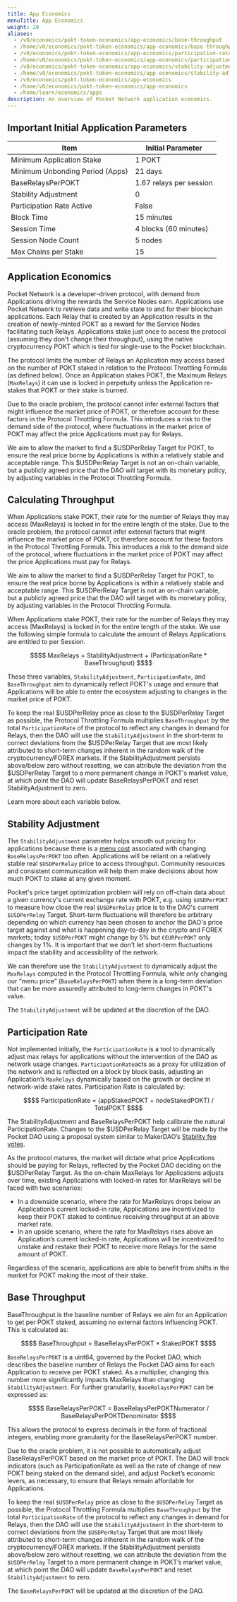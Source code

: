 ```yaml
---
title: App Economics
menuTitle: App Economics
weight: 20
aliases:
  - /v0/economics/pokt-token-economics/app-economics/base-throughput
  - /home/v0/economics/pokt-token-economics/app-economics/base-throughput
  - /v0/economics/pokt-token-economics/app-economics/participation-rate
  - /home/v0/economics/pokt-token-economics/app-economics/participation-rate
  - /v0/economics/pokt-token-economics/app-economics/stability-adjustment
  - /home/v0/economics/pokt-token-economics/app-economics/stability-adjustment
  - /v0/economics/pokt-token-economics/app-economics
  - /home/v0/economics/pokt-token-economics/app-economics
  - /home/learn/economics/apps
description: An overview of Pocket Network application economics.
---
```



## Important Initial Application Parameters

| Item                            | Initial Parameter       |
| ------------------------------- | ----------------------- |
| Minimum Application Stake       | 1 POKT                  |
| Minimum Unbonding Period (Apps) | 21 days                 |
| BaseRelaysPerPOKT               | 1.67 relays per session |
| Stability Adjustment            | 0                       |
| Participation Rate Active       | False                   |
| Block Time                      | 15 minutes              |
| Session Time                    | 4 blocks (60 minutes)   |
| Session Node Count              | 5 nodes                 |
| Max Chains per Stake            | 15                      |

## Application Economics

Pocket Network is a developer-driven protocol, with demand from Applications driving the rewards the Service Nodes earn. Applications use Pocket Network to retrieve data and write state to and for their blockchain applications. Each Relay that is created by an Application results in the creation of newly-minted POKT as a reward for the Service Nodes facilitating such Relays. Applications stake just once to access the protocol (assuming they don't change their throughput), using the native cryptocurrency POKT which is tied for single-use to the Pocket blockchain.

The protocol limits the number of Relays an Application may access based on the number of POKT staked in relation to the Protocol Throttling Formula (as defined below). Once an Application stakes POKT, the Maximum Relays (`MaxRelays`) it can use is locked in perpetuity unless the Application re-stakes that POKT or their stake is burned.

Due to the oracle problem, the protocol cannot infer external factors that might influence the market price of POKT, or therefore account for these factors in the Protocol Throttling Formula. This introduces a risk to the demand side of the protocol, where fluctuations in the market price of POKT may affect the price Applications must pay for Relays.

We aim to allow the market to find a $USDPerRelay Target for POKT, to ensure the real price borne by Applications is within a relatively stable and acceptable range. This $USDPerRelay Target is not an on-chain variable, but a publicly agreed price that the DAO will target with its monetary policy, by adjusting variables in the Protocol Throttling Formula.

## Calculating Throughput

When Applications stake POKT, their rate for the number of Relays they may access (MaxRelays) is locked in for the entire length of the stake. Due to the oracle problem, the protocol cannot infer external factors that might influence the market price of POKT, or therefore account for these factors in the Protocol Throttling Formula. This introduces a risk to the demand side of the protocol, where fluctuations in the market price of POKT may affect the price Applications must pay for Relays.

We aim to allow the market to find a $USDPerRelay Target for POKT, to ensure the real price borne by Applications is within a relatively stable and acceptable range. This $USDPerRelay Target is not an on-chain variable, but a publicly agreed price that the DAO will target with its monetary policy, by adjusting variables in the Protocol Throttling Formula.

When Applications stake POKT, their rate for the number of Relays they may access (MaxRelays) is locked in for the entire length of the stake. We use the following simple formula to calculate the amount of Relays Applications are entitled to per Session.

```math
$$
MaxRelays = StabilityAdjustment + (ParticipationRate * BaseThroughput)
$$
```

These three variables, `StabilityAdjustment`, `ParticipationRate`, and `BaseThroughput` aim to dynamically reflect POKT's usage and ensure that Applications will be able to enter the ecosystem adjusting to changes in the market price of POKT.

To keep the real $USDPerRelay price as close to the $USDPerRelay Target as possible, the Protocol Throttling Formula multiplies `BaseThroughput` by the total `ParticipationRate` of the protocol to reflect any changes in demand for Relays, then the DAO will use the `StabilityAdjustment` in the short-term to correct deviations from the $USDPerRelay Target that are most likely attributed to short-term changes inherent in the random walk of the cryptocurrency/FOREX markets. If the StabilityAdjustment persists above/below zero without resetting, we can attribute the deviation from the $USDPerRelay Target to a more permanent change in POKT's market value, at which point the DAO will update BaseRelaysPerPOKT and reset StabilityAdjustment to zero.

Learn more about each variable below.

## Stability Adjustment

The `StabilityAdjustment` parameter helps smooth out pricing for applications because there is a [menu cost](https://en.wikipedia.org/wiki/Menu_cost) associated with changing `BaseRelaysPerPOKT` too often. Applications will be reliant on a relatively stable real `$USDPerRelay` price to access throughput. Community resources and consistent communication will help them make decisions about how much POKT to stake at any given moment.

Pocket's price target optimization problem will rely on off-chain data about a given currency's current exchange rate with POKT, e.g. using `$USDPerPOKT` to measure how close the real `$USDPerRelay` price is to the DAO's current `$USDPerRelay` Target. Short-term fluctuations will therefore be arbitrary depending on which currency has been chosen to anchor the DAO's price target against and what is happening day-to-day in the crypto and FOREX markets; today `$USDPerPOKT` might change by 5% but `€EURPerPOKT` only changes by 1%. It is important that we don't let short-term fluctuations impact the stability and accessibility of the network.

We can therefore use the `StabilityAdjustment` to dynamically adjust the `MaxRelays` computed in the Protocol Throttling Formula, while only changing our “menu price” (`BaseRelaysPerPOKT`) when there is a long-term deviation that can be more assuredly attributed to long-term changes in POKT's value.

The `StabilityAdjustment` will be updated at the discretion of the DAO.

## Participation Rate

Not implemented initially, the `ParticipationRate` is a tool to dynamically adjust max relays for applications without the intervention of the DAO as network usage changes. `ParticipationRate`acts as a proxy for utilization of the network and is reflected on a block by block basis, adjusting an Application’s `MaxRelays` dynamically based on the growth or decline in network-wide stake rates. Participation Rate is calculated by:

```math
$$
ParticipationRate = (appStakedPOKT + nodeStakedPOKT) / TotalPOKT
$$
```

The StabilityAdjustment and BaseRelaysPerPOKT help calibrate the natural ParticipationRate. Changes to the $USDPerRelay Target will be made by the Pocket DAO using a proposal system similar to MakerDAO’s [Stability fee votes](https://community-development.makerdao.com/makerdao-mcd-faqs/faqs/stability-fee). 

As the protocol matures, the market will dictate what price Applications should be paying for Relays, reflected by the Pocket DAO deciding on the $USDPerRelay Target. As the on-chain MaxRelays for Applications adjusts over time, existing Applications with locked-in rates for MaxRelays will be faced with two scenarios:

* In a downside scenario, where the rate for MaxRelays drops below an Application’s current locked-in rate, Applications are incentivized to keep their POKT staked to continue receiving throughput at an above market rate.
* In an upside scenario, where the rate for MaxRelays rises above an Application’s current locked-in rate, Applications will be incentivized to unstake and restake their POKT to receive more Relays for the same amount of POKT.

Regardless of the scenario, applications are able to benefit from shifts in the market for POKT making the most of their stake. 

## Base Throughput

BaseThroughput is the baseline number of Relays we aim for an Application to get per POKT staked, assuming no external factors influencing POKT. This is calculated as:

```math
$$
BaseThroughput = BaseRelaysPerPOKT * StakedPOKT
$$
```

`BaseRelaysPerPOKT` is a uint64, governed by the Pocket DAO, which describes the baseline number of Relays the Pocket DAO aims for each Application to receive per POKT staked. As a multiplier, changing this number more significantly impacts MaxRelays than changing `StabilityAdjustment`. For further granularity, `BaseRelaysPerPOKT` can be expressed as:

```math
$$
BaseRelaysPerPOKT = BaseRelaysPerPOKTNumerator / BaseRelaysPerPOKTDenominator
$$
```

This allows the protocol to express decimals in the form of fractional integers, enabling more granularity for the BaseRelaysPerPOKT number.

Due to the oracle problem, it is not possible to automatically adjust BaseRelaysPerPOKT based on the market price of POKT. The DAO will track indicators (such as ParticipationRate as well as the rate of change of new POKT being staked on the demand side), and adjust Pocket’s economic levers, as necessary, to ensure that Relays remain affordable for Applications.

To keep the real `$USDPerRelay` price as close to the `$USDPerRelay` Target as possible, the Protocol Throttling Formula multiplies `BaseThroughput` by the total `ParticipationRate` of the protocol to reflect any changes in demand for Relays, then the DAO will use the `StabilityAdjustment` in the short-term to correct deviations from the `$USDPerRelay` Target that are most likely attributed to short-term changes inherent in the random walk of the cryptocurrency/FOREX markets. If the StabilityAdjustment persists above/below zero without resetting, we can attribute the deviation from the `$USDPerRelay` Target to a more permanent change in POKT’s market value, at which point the DAO will update `BaseRelaysPerPOKT` and reset `StabilityAdjustment` to zero.

The `BaseRelaysPerPOKT` will be updated at the discretion of the DAO.

